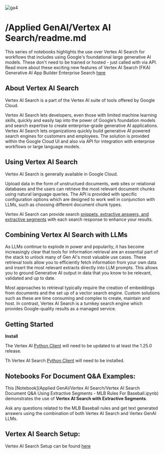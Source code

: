![ga4](https://www.google-analytics.com/collect?v=2&tid=G-6VDTYWLKX6&cid=1&en=page_view&sid=1&dl=statmike%2Fvertex-ai-mlops%2FApplied+GenAI%2FVertex+AI+Search&dt=readme.md)

# /Applied GenAI/Vertex AI Search/readme.md

This series of notebooks highlights the use over Vertex AI Search for workflows that includes using Google's foundational large generative AI models. These don't need to be trained or hosted - just called with via API. Read more about these exciting new features of Vertex AI Search (FKA) Generative AI App Builder Enterprise Search [here](https://cloud.google.com/enterprise-search)


## About Vertex AI Search
Vertex AI Search is a part of the Vertex AI suite of tools offered by Google Cloud.

Vertex AI Search lets developers, even those with limited machine learning skills, quickly and easily tap into the power of Google’s foundation models and search expertise to create enterprise-grade generative AI applications. Vertex AI Search lets organizations quickly build generative AI powered search engines for customers and employees. The solution is provided within the Google Cloud UI and also via API for integration with enterprise workflows or large language models.

## Using Vertex AI Search
Vertex AI Search is generally available in Google Cloud.

Upload data in the form of unstructued documents, web sites or relational databases and the users can retrieve the most relevant document chunks using natural language queries. The API is provided with specific configuration options which are designed to work well in conjunction with LLMs, such as choosing different document chunk types.

Vertex AI Search can provide search [snippets, extractive answers, and extractive segments](https://cloud.google.com/generative-ai-app-builder/docs/snippets#extractive-segments) with each search response to enhance your results.

## Combining Vertex AI Search with LLMs

As LLMs continue to explode in power and popularity, it has become increasingly clear that tools for information retrieval are an essential part of the stack to unlock many of Gen AI's most valuable use cases. These retrieval tools allow you to efficiently fetch information from your own data and insert the most relevant extracts directly into LLM prompts. This allows you to ground Generative AI output in data that you know to be relevant, validated and up to date.

Most approaches to retrieval typically require the creation of embeddings from documents and the set up of a vector search engine. Custom solutions such as these are time consuming and complex to create, maintain and host. In contrast, Vertex AI Search is a turnkey search engine which provides Google-quality results as a managed service.



## Getting Started

**Install**

The Vertex AI [Python Client](https://cloud.google.com/python/docs/reference/aiplatform/latest) will need to be updated to at least the 1.25.0 release.

Th Vertex AI Search [Python Client](https://cloud.google.com/generative-ai-app-builder/docs/libraries#client-libraries-install-python) will need to be installed.

## Notebooks For Document Q&A Examples:

This [Notebook](Applied GenAI/Vertex AI Search/Vertex AI Search Document Q&A Using Extractive Segments - MLB Rules For Baseball.ipynb) demonstrates the use of **Vertex AI Search with Extractive Segments**.

 Ask any questions related to the MLB Baseball rules and get text generated answers using the combination of both Vertex AI Search and Vertex GenAI LLMs.

 ## Vertex AI Search Setup:

Vertex AI Search Setup can be found [here](./vertex_search_setup.md)